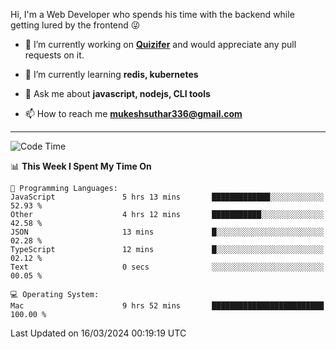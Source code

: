 Hi, I'm a Web Developer who spends his time with the backend while getting lured by the frontend 😜

- 🔭 I’m currently working on **[Quizifer](https://github.com/SutharMukesh/Quizifer/)** and would appreciate any pull requests on it.

- 🌱 I’m currently learning **redis, kubernetes**

- 💬 Ask me about **javascript, nodejs, CLI tools**

- 📫 How to reach me **mukeshsuthar336@gmail.com**

---
<!--START_SECTION:waka-->
![Code Time](http://img.shields.io/badge/Code%20Time-2%2C879%20hrs%2052%20mins-blue)

📊 **This Week I Spent My Time On** 

```text
💬 Programming Languages: 
JavaScript               5 hrs 13 mins       █████████████░░░░░░░░░░░░   52.93 % 
Other                    4 hrs 12 mins       ███████████░░░░░░░░░░░░░░   42.58 % 
JSON                     13 mins             █░░░░░░░░░░░░░░░░░░░░░░░░   02.28 % 
TypeScript               12 mins             █░░░░░░░░░░░░░░░░░░░░░░░░   02.12 % 
Text                     0 secs              ░░░░░░░░░░░░░░░░░░░░░░░░░   00.05 % 

💻 Operating System: 
Mac                      9 hrs 52 mins       █████████████████████████   100.00 % 
```


 Last Updated on 16/03/2024 00:19:19 UTC
<!--END_SECTION:waka-->
